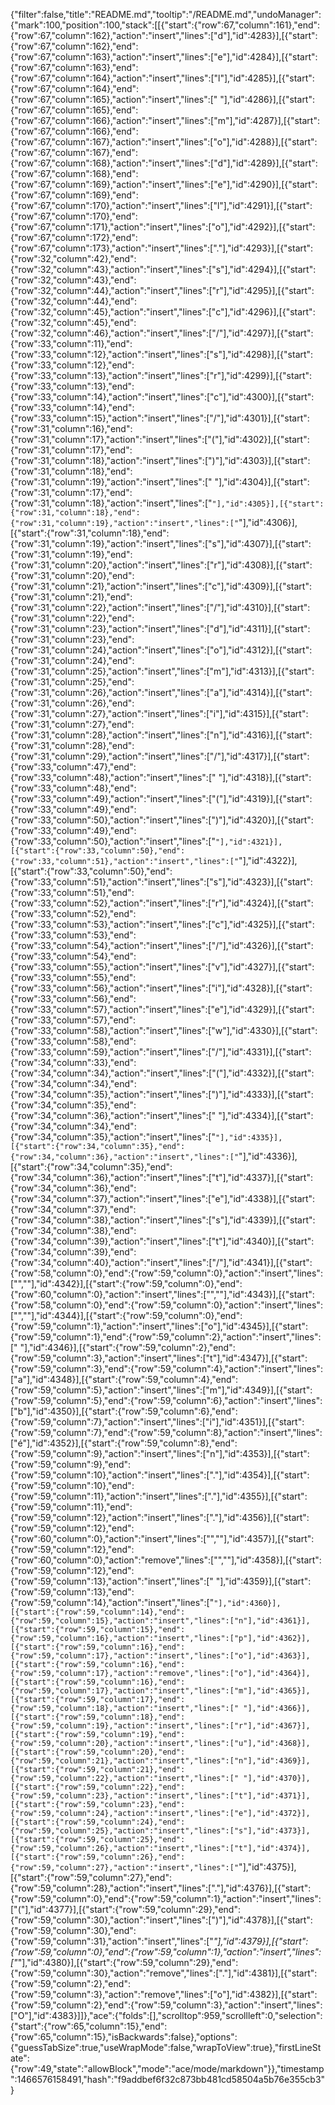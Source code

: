 {"filter":false,"title":"README.md","tooltip":"/README.md","undoManager":{"mark":100,"position":100,"stack":[[{"start":{"row":67,"column":161},"end":{"row":67,"column":162},"action":"insert","lines":["d"],"id":4283}],[{"start":{"row":67,"column":162},"end":{"row":67,"column":163},"action":"insert","lines":["e"],"id":4284}],[{"start":{"row":67,"column":163},"end":{"row":67,"column":164},"action":"insert","lines":["l"],"id":4285}],[{"start":{"row":67,"column":164},"end":{"row":67,"column":165},"action":"insert","lines":[" "],"id":4286}],[{"start":{"row":67,"column":165},"end":{"row":67,"column":166},"action":"insert","lines":["m"],"id":4287}],[{"start":{"row":67,"column":166},"end":{"row":67,"column":167},"action":"insert","lines":["o"],"id":4288}],[{"start":{"row":67,"column":167},"end":{"row":67,"column":168},"action":"insert","lines":["d"],"id":4289}],[{"start":{"row":67,"column":168},"end":{"row":67,"column":169},"action":"insert","lines":["e"],"id":4290}],[{"start":{"row":67,"column":169},"end":{"row":67,"column":170},"action":"insert","lines":["l"],"id":4291}],[{"start":{"row":67,"column":170},"end":{"row":67,"column":171},"action":"insert","lines":["o"],"id":4292}],[{"start":{"row":67,"column":172},"end":{"row":67,"column":173},"action":"insert","lines":["."],"id":4293}],[{"start":{"row":32,"column":42},"end":{"row":32,"column":43},"action":"insert","lines":["s"],"id":4294}],[{"start":{"row":32,"column":43},"end":{"row":32,"column":44},"action":"insert","lines":["r"],"id":4295}],[{"start":{"row":32,"column":44},"end":{"row":32,"column":45},"action":"insert","lines":["c"],"id":4296}],[{"start":{"row":32,"column":45},"end":{"row":32,"column":46},"action":"insert","lines":["/"],"id":4297}],[{"start":{"row":33,"column":11},"end":{"row":33,"column":12},"action":"insert","lines":["s"],"id":4298}],[{"start":{"row":33,"column":12},"end":{"row":33,"column":13},"action":"insert","lines":["r"],"id":4299}],[{"start":{"row":33,"column":13},"end":{"row":33,"column":14},"action":"insert","lines":["c"],"id":4300}],[{"start":{"row":33,"column":14},"end":{"row":33,"column":15},"action":"insert","lines":["/"],"id":4301}],[{"start":{"row":31,"column":16},"end":{"row":31,"column":17},"action":"insert","lines":["("],"id":4302}],[{"start":{"row":31,"column":17},"end":{"row":31,"column":18},"action":"insert","lines":[")"],"id":4303}],[{"start":{"row":31,"column":18},"end":{"row":31,"column":19},"action":"insert","lines":[" "],"id":4304}],[{"start":{"row":31,"column":17},"end":{"row":31,"column":18},"action":"insert","lines":["`"],"id":4305}],[{"start":{"row":31,"column":18},"end":{"row":31,"column":19},"action":"insert","lines":["`"],"id":4306}],[{"start":{"row":31,"column":18},"end":{"row":31,"column":19},"action":"insert","lines":["s"],"id":4307}],[{"start":{"row":31,"column":19},"end":{"row":31,"column":20},"action":"insert","lines":["r"],"id":4308}],[{"start":{"row":31,"column":20},"end":{"row":31,"column":21},"action":"insert","lines":["c"],"id":4309}],[{"start":{"row":31,"column":21},"end":{"row":31,"column":22},"action":"insert","lines":["/"],"id":4310}],[{"start":{"row":31,"column":22},"end":{"row":31,"column":23},"action":"insert","lines":["d"],"id":4311}],[{"start":{"row":31,"column":23},"end":{"row":31,"column":24},"action":"insert","lines":["o"],"id":4312}],[{"start":{"row":31,"column":24},"end":{"row":31,"column":25},"action":"insert","lines":["m"],"id":4313}],[{"start":{"row":31,"column":25},"end":{"row":31,"column":26},"action":"insert","lines":["a"],"id":4314}],[{"start":{"row":31,"column":26},"end":{"row":31,"column":27},"action":"insert","lines":["i"],"id":4315}],[{"start":{"row":31,"column":27},"end":{"row":31,"column":28},"action":"insert","lines":["n"],"id":4316}],[{"start":{"row":31,"column":28},"end":{"row":31,"column":29},"action":"insert","lines":["/"],"id":4317}],[{"start":{"row":33,"column":47},"end":{"row":33,"column":48},"action":"insert","lines":[" "],"id":4318}],[{"start":{"row":33,"column":48},"end":{"row":33,"column":49},"action":"insert","lines":["("],"id":4319}],[{"start":{"row":33,"column":49},"end":{"row":33,"column":50},"action":"insert","lines":[")"],"id":4320}],[{"start":{"row":33,"column":49},"end":{"row":33,"column":50},"action":"insert","lines":["`"],"id":4321}],[{"start":{"row":33,"column":50},"end":{"row":33,"column":51},"action":"insert","lines":["`"],"id":4322}],[{"start":{"row":33,"column":50},"end":{"row":33,"column":51},"action":"insert","lines":["s"],"id":4323}],[{"start":{"row":33,"column":51},"end":{"row":33,"column":52},"action":"insert","lines":["r"],"id":4324}],[{"start":{"row":33,"column":52},"end":{"row":33,"column":53},"action":"insert","lines":["c"],"id":4325}],[{"start":{"row":33,"column":53},"end":{"row":33,"column":54},"action":"insert","lines":["/"],"id":4326}],[{"start":{"row":33,"column":54},"end":{"row":33,"column":55},"action":"insert","lines":["v"],"id":4327}],[{"start":{"row":33,"column":55},"end":{"row":33,"column":56},"action":"insert","lines":["i"],"id":4328}],[{"start":{"row":33,"column":56},"end":{"row":33,"column":57},"action":"insert","lines":["e"],"id":4329}],[{"start":{"row":33,"column":57},"end":{"row":33,"column":58},"action":"insert","lines":["w"],"id":4330}],[{"start":{"row":33,"column":58},"end":{"row":33,"column":59},"action":"insert","lines":["/"],"id":4331}],[{"start":{"row":34,"column":33},"end":{"row":34,"column":34},"action":"insert","lines":["("],"id":4332}],[{"start":{"row":34,"column":34},"end":{"row":34,"column":35},"action":"insert","lines":[")"],"id":4333}],[{"start":{"row":34,"column":35},"end":{"row":34,"column":36},"action":"insert","lines":[" "],"id":4334}],[{"start":{"row":34,"column":34},"end":{"row":34,"column":35},"action":"insert","lines":["`"],"id":4335}],[{"start":{"row":34,"column":35},"end":{"row":34,"column":36},"action":"insert","lines":["`"],"id":4336}],[{"start":{"row":34,"column":35},"end":{"row":34,"column":36},"action":"insert","lines":["t"],"id":4337}],[{"start":{"row":34,"column":36},"end":{"row":34,"column":37},"action":"insert","lines":["e"],"id":4338}],[{"start":{"row":34,"column":37},"end":{"row":34,"column":38},"action":"insert","lines":["s"],"id":4339}],[{"start":{"row":34,"column":38},"end":{"row":34,"column":39},"action":"insert","lines":["t"],"id":4340}],[{"start":{"row":34,"column":39},"end":{"row":34,"column":40},"action":"insert","lines":["/"],"id":4341}],[{"start":{"row":58,"column":0},"end":{"row":59,"column":0},"action":"insert","lines":["",""],"id":4342}],[{"start":{"row":59,"column":0},"end":{"row":60,"column":0},"action":"insert","lines":["",""],"id":4343}],[{"start":{"row":58,"column":0},"end":{"row":59,"column":0},"action":"insert","lines":["",""],"id":4344}],[{"start":{"row":59,"column":0},"end":{"row":59,"column":1},"action":"insert","lines":["o"],"id":4345}],[{"start":{"row":59,"column":1},"end":{"row":59,"column":2},"action":"insert","lines":[" "],"id":4346}],[{"start":{"row":59,"column":2},"end":{"row":59,"column":3},"action":"insert","lines":["t"],"id":4347}],[{"start":{"row":59,"column":3},"end":{"row":59,"column":4},"action":"insert","lines":["a"],"id":4348}],[{"start":{"row":59,"column":4},"end":{"row":59,"column":5},"action":"insert","lines":["m"],"id":4349}],[{"start":{"row":59,"column":5},"end":{"row":59,"column":6},"action":"insert","lines":["b"],"id":4350}],[{"start":{"row":59,"column":6},"end":{"row":59,"column":7},"action":"insert","lines":["i"],"id":4351}],[{"start":{"row":59,"column":7},"end":{"row":59,"column":8},"action":"insert","lines":["é"],"id":4352}],[{"start":{"row":59,"column":8},"end":{"row":59,"column":9},"action":"insert","lines":["n"],"id":4353}],[{"start":{"row":59,"column":9},"end":{"row":59,"column":10},"action":"insert","lines":["."],"id":4354}],[{"start":{"row":59,"column":10},"end":{"row":59,"column":11},"action":"insert","lines":["."],"id":4355}],[{"start":{"row":59,"column":11},"end":{"row":59,"column":12},"action":"insert","lines":["."],"id":4356}],[{"start":{"row":59,"column":12},"end":{"row":60,"column":0},"action":"insert","lines":["",""],"id":4357}],[{"start":{"row":59,"column":12},"end":{"row":60,"column":0},"action":"remove","lines":["",""],"id":4358}],[{"start":{"row":59,"column":12},"end":{"row":59,"column":13},"action":"insert","lines":[" "],"id":4359}],[{"start":{"row":59,"column":13},"end":{"row":59,"column":14},"action":"insert","lines":["`"],"id":4360}],[{"start":{"row":59,"column":14},"end":{"row":59,"column":15},"action":"insert","lines":["n"],"id":4361}],[{"start":{"row":59,"column":15},"end":{"row":59,"column":16},"action":"insert","lines":["p"],"id":4362}],[{"start":{"row":59,"column":16},"end":{"row":59,"column":17},"action":"insert","lines":["o"],"id":4363}],[{"start":{"row":59,"column":16},"end":{"row":59,"column":17},"action":"remove","lines":["o"],"id":4364}],[{"start":{"row":59,"column":16},"end":{"row":59,"column":17},"action":"insert","lines":["m"],"id":4365}],[{"start":{"row":59,"column":17},"end":{"row":59,"column":18},"action":"insert","lines":[" "],"id":4366}],[{"start":{"row":59,"column":18},"end":{"row":59,"column":19},"action":"insert","lines":["r"],"id":4367}],[{"start":{"row":59,"column":19},"end":{"row":59,"column":20},"action":"insert","lines":["u"],"id":4368}],[{"start":{"row":59,"column":20},"end":{"row":59,"column":21},"action":"insert","lines":["n"],"id":4369}],[{"start":{"row":59,"column":21},"end":{"row":59,"column":22},"action":"insert","lines":[" "],"id":4370}],[{"start":{"row":59,"column":22},"end":{"row":59,"column":23},"action":"insert","lines":["t"],"id":4371}],[{"start":{"row":59,"column":23},"end":{"row":59,"column":24},"action":"insert","lines":["e"],"id":4372}],[{"start":{"row":59,"column":24},"end":{"row":59,"column":25},"action":"insert","lines":["s"],"id":4373}],[{"start":{"row":59,"column":25},"end":{"row":59,"column":26},"action":"insert","lines":["t"],"id":4374}],[{"start":{"row":59,"column":26},"end":{"row":59,"column":27},"action":"insert","lines":["`"],"id":4375}],[{"start":{"row":59,"column":27},"end":{"row":59,"column":28},"action":"insert","lines":["."],"id":4376}],[{"start":{"row":59,"column":0},"end":{"row":59,"column":1},"action":"insert","lines":["("],"id":4377}],[{"start":{"row":59,"column":29},"end":{"row":59,"column":30},"action":"insert","lines":[")"],"id":4378}],[{"start":{"row":59,"column":30},"end":{"row":59,"column":31},"action":"insert","lines":["_"],"id":4379}],[{"start":{"row":59,"column":0},"end":{"row":59,"column":1},"action":"insert","lines":["_"],"id":4380}],[{"start":{"row":59,"column":29},"end":{"row":59,"column":30},"action":"remove","lines":["."],"id":4381}],[{"start":{"row":59,"column":2},"end":{"row":59,"column":3},"action":"remove","lines":["o"],"id":4382}],[{"start":{"row":59,"column":2},"end":{"row":59,"column":3},"action":"insert","lines":["O"],"id":4383}]]},"ace":{"folds":[],"scrolltop":959,"scrollleft":0,"selection":{"start":{"row":65,"column":15},"end":{"row":65,"column":15},"isBackwards":false},"options":{"guessTabSize":true,"useWrapMode":false,"wrapToView":true},"firstLineState":{"row":49,"state":"allowBlock","mode":"ace/mode/markdown"}},"timestamp":1466576158491,"hash":"f9addbef6f32c873bb481cd58504a5b76e355cb3"}